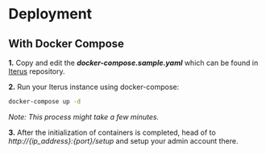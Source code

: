 # Deployment

## With Docker Compose
**1\.** Copy and edit the **_docker-compose.sample.yaml_** which can be found in [Iterus](https://github.com/iterus-net/Iterus) repository.


**2\.** Run your Iterus instance using docker-compose:
```bash
docker-compose up -d
```

_Note: This process might take a few minutes._

**3\.** After the initialization of containers is completed, head of to _http://{ip_address}:{port}/setup_ and setup your admin account there.